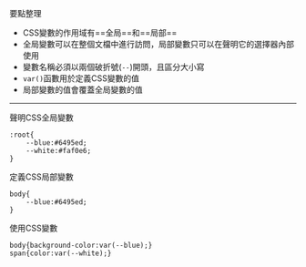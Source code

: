 要點整理
- CSS變數的作用域有==全局==和==局部==
- 全局變數可以在整個文檔中進行訪問，局部變數只可以在聲明它的選擇器內部使用
- 變數名稱必須以兩個破折號(`--`)開頭，且區分大小寫
- `var()`函數用於定義CSS變數的值
- 局部變數的值會覆蓋全局變數的值

---

聲明CSS全局變數
```
:root{
	--blue:#6495ed;
	--white:#faf0e6;
}
```

定義CSS局部變數
```
body{
	--blue:#6495ed;
}
```

使用CSS變數
```
body{background-color:var(--blue);}
span{color:var(--white);}
```